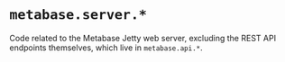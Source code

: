 # `metabase.server.*`

Code related to the Metabase Jetty web server, excluding the REST API endpoints themselves, which live in
`metabase.api.*`.
